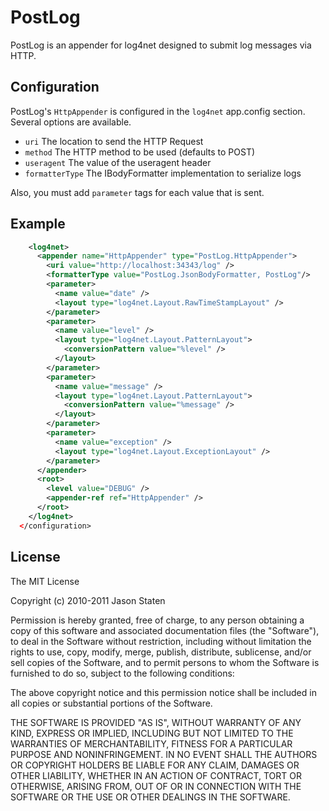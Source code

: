 PostLog
===

PostLog is an appender for log4net designed to submit log messages via HTTP.

Configuration
---

PostLog's `HttpAppender` is configured in the `log4net` app.config section.
Several options are available.

- `uri` The location to send the HTTP Request
- `method` The HTTP method to be used (defaults to POST)
- `useragent` The value of the useragent header
- `formatterType` The IBodyFormatter implementation to serialize logs

Also, you must add `parameter` tags for each value that is sent.

Example
---
```xml
    <log4net>
      <appender name="HttpAppender" type="PostLog.HttpAppender">
        <uri value="http://localhost:34343/log" />
        <formatterType value="PostLog.JsonBodyFormatter, PostLog"/>
        <parameter>
          <name value="date" />
          <layout type="log4net.Layout.RawTimeStampLayout" />
        </parameter>
        <parameter>
          <name value="level" />
          <layout type="log4net.Layout.PatternLayout">
            <conversionPattern value="%level" />
          </layout>
        </parameter>
        <parameter>
          <name value="message" />
          <layout type="log4net.Layout.PatternLayout">
            <conversionPattern value="%message" />
          </layout>
        </parameter>
        <parameter>
          <name value="exception" />
          <layout type="log4net.Layout.ExceptionLayout" />
        </parameter>
      </appender>
      <root>
        <level value="DEBUG" />
        <appender-ref ref="HttpAppender" />
      </root>
    </log4net>
  </configuration>
```
License
---

The MIT License

Copyright (c) 2010-2011 Jason Staten

Permission is hereby granted, free of charge, to any person obtaining a copy
of this software and associated documentation files (the "Software"), to deal
in the Software without restriction, including without limitation the rights
to use, copy, modify, merge, publish, distribute, sublicense, and/or sell
copies of the Software, and to permit persons to whom the Software is
furnished to do so, subject to the following conditions:

The above copyright notice and this permission notice shall be included in
all copies or substantial portions of the Software.

THE SOFTWARE IS PROVIDED "AS IS", WITHOUT WARRANTY OF ANY KIND, EXPRESS OR
IMPLIED, INCLUDING BUT NOT LIMITED TO THE WARRANTIES OF MERCHANTABILITY,
FITNESS FOR A PARTICULAR PURPOSE AND NONINFRINGEMENT. IN NO EVENT SHALL THE
AUTHORS OR COPYRIGHT HOLDERS BE LIABLE FOR ANY CLAIM, DAMAGES OR OTHER
LIABILITY, WHETHER IN AN ACTION OF CONTRACT, TORT OR OTHERWISE, ARISING FROM,
OUT OF OR IN CONNECTION WITH THE SOFTWARE OR THE USE OR OTHER DEALINGS IN
THE SOFTWARE.



[nugget]: http://nugget.codeplex.com/ 
